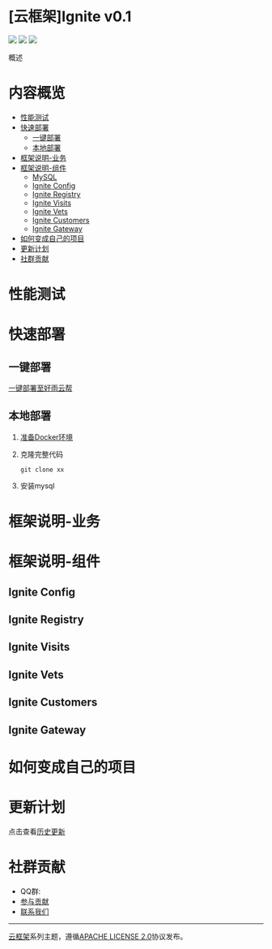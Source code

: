 # [云框架]Ignite v0.1

![](https://img.shields.io/badge/Release-v0.1-green.svg)
[![](https://img.shields.io/badge/Producer-elvis2002-orange.svg)](CONTRIBUTORS.md)
![](https://img.shields.io/badge/License-Apache_2.0-blue.svg)

概述

# 内容概览

* [性能测试](#性能测试)
* [快速部署](#快速部署)
    * [一键部署](#一键部署)
    * [本地部署](#本地部署)
* [框架说明-业务](#框架说明-业务)
* [框架说明-组件](#框架说明-组件)
   * [MySQL](#mysql)
   * [Ignite Config](#ignite-config)
   * [Ignite Registry](#ignite-registry)
   * [Ignite Visits](#ignite-visits)
   * [Ignite Vets](#ignite-vets)
   * [Ignite Customers](#ignite-customers)
   * [Ignite Gateway](#ignite-gateway)
* [如何变成自己的项目](#如何变成自己的项目)
* [更新计划](#更新计划)
* [社群贡献](#社群贡献)

# <a name="性能测试"></a>性能测试



# <a name="快速部署"></a>快速部署



## <a name="一键部署"></a>一键部署

[一键部署至好雨云帮](xx)

## <a name="本地部署"></a>本地部署

1. [准备Docker环境](./READMORE_CN/install-docker.md)

2. 克隆完整代码

   ```
   git clone xx
   ```

3. 安装mysql

# <a name="框架说明-业务"></a>框架说明-业务



# <a name="框架说明-组件"></a>框架说明-组件



## <a name="ignite-config"></a>Ignite Config 



## <a name="ignite-registry"></a>Ignite Registry



## <a name="ignite-visits"></a>Ignite Visits



## <a name="ignite-vets"></a>Ignite Vets



## <a name="ignite-customers"></a>Ignite Customers



## <a name="ignite-gateway"></a>Ignite Gateway



# <a name="如何变成自己的项目"></a>如何变成自己的项目 



# <a name="更新计划"></a>更新计划



点击查看[历史更新](CHANGELOG.md)

# <a name="社群贡献"></a>社群贡献

+ QQ群: 
+ [参与贡献](CONTRIBUTING.md)
+ [联系我们](mailto:info@goodrain.com)

-------

[云框架](ABOUT.md)系列主题，遵循[APACHE LICENSE 2.0](LICENSE.md)协议发布。


